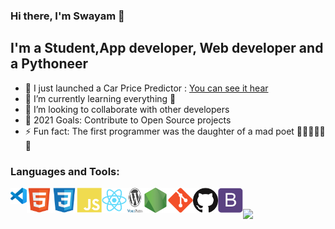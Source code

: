 ### Hi there, I'm Swayam 👋

## I'm a Student,App developer, Web developer and a Pythoneer

- 🔭 I just launched a Car Price Predictor : [You can see it hear][githubProject]
- 🌱 I’m currently learning everything 🤣
- 👯 I’m looking to collaborate with other developers
- 🥅 2021 Goals: Contribute to Open Source projects
- ⚡ Fun fact: The first programmer was the daughter of a mad poet 🤣🤣🤣🤣🤣🤣

### Languages and Tools:

<img align="left" alt="Visual Studio Code" width="26px" src="https://raw.githubusercontent.com/github/explore/80688e429a7d4ef2fca1e82350fe8e3517d3494d/topics/visual-studio-code/visual-studio-code.png" />
<img align="left" alt="HTML5" width="40px"  height="40px" src="https://raw.githubusercontent.com/devicons/devicon/master/icons/html5/html5-original.svg" />
<img align="left" alt="CSS3" width="40px"  height="40px"  src="https://raw.githubusercontent.com/devicons/devicon/master/icons/css3/css3-original.svg" />
<img align="left" alt="JavaScript" width="40px" height="40px"  src="https://raw.githubusercontent.com/devicons/devicon/master/icons/javascript/javascript-plain.svg" />
<img align="left" alt="React Native" width="40px"  height="40px" src="https://raw.githubusercontent.com/devicons/devicon/master/icons/react/react-original.svg" /><img align="left" alt="Wordpress" width="26px"  height="40px" src="https://raw.githubusercontent.com/devicons/devicon/master/icons/wordpress/wordpress-original.svg" />
<img align="left" alt="Node.js" width="40px"  height="40px" src="https://raw.githubusercontent.com/github/explore/80688e429a7d4ef2fca1e82350fe8e3517d3494d/topics/nodejs/nodejs.png" />
<img align="left" alt="Git" width="40px"  height="40px" src="https://raw.githubusercontent.com/devicons/devicon/master/icons/git/git-original.svg" />
<img align="left" alt="GitHub" width="40px"  height="40px" src="https://raw.githubusercontent.com/github/explore/78df643247d429f6cc873026c0622819ad797942/topics/github/github.png" />
<img align="left" alt="Boostrap" width="40px"  height="40px" src="https://raw.githubusercontent.com/devicons/devicon/master/icons/bootstrap/bootstrap-plain.svg" />

<br />
<br />

<!-- --- -->

<img src="https://github-readme-stats.vercel.app/api?username=swayamsaikar&show_icons=true&hide_border=true"/>

[githubProject]:https://github.com/swayamsaikar/car-price-prediction
